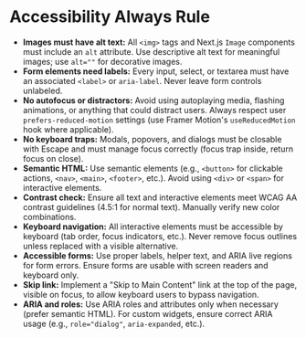 # Accessibility Always Rule

- **Images must have alt text:** All `<img>` tags and Next.js `Image` components must include an `alt` attribute. Use descriptive alt text for meaningful images; use `alt=""` for decorative images.
- **Form elements need labels:** Every input, select, or textarea must have an associated `<label>` or `aria-label`. Never leave form controls unlabeled.
- **No autofocus or distractors:** Avoid using autoplaying media, flashing animations, or anything that could distract users. Always respect user `prefers-reduced-motion` settings (use Framer Motion's `useReducedMotion` hook where applicable).
- **No keyboard traps:** Modals, popovers, and dialogs must be closable with Escape and must manage focus correctly (focus trap inside, return focus on close).
- **Semantic HTML:** Use semantic elements (e.g., `<button>` for clickable actions, `<nav>`, `<main>`, `<footer>`, etc.). Avoid using `<div>` or `<span>` for interactive elements.
- **Contrast check:** Ensure all text and interactive elements meet WCAG AA contrast guidelines (4.5:1 for normal text). Manually verify new color combinations.
- **Keyboard navigation:** All interactive elements must be accessible by keyboard (tab order, focus indicators, etc.). Never remove focus outlines unless replaced with a visible alternative.
- **Accessible forms:** Use proper labels, helper text, and ARIA live regions for form errors. Ensure forms are usable with screen readers and keyboard only.
- **Skip link:** Implement a "Skip to Main Content" link at the top of the page, visible on focus, to allow keyboard users to bypass navigation.
- **ARIA and roles:** Use ARIA roles and attributes only when necessary (prefer semantic HTML). For custom widgets, ensure correct ARIA usage (e.g., `role="dialog"`, `aria-expanded`, etc.). 